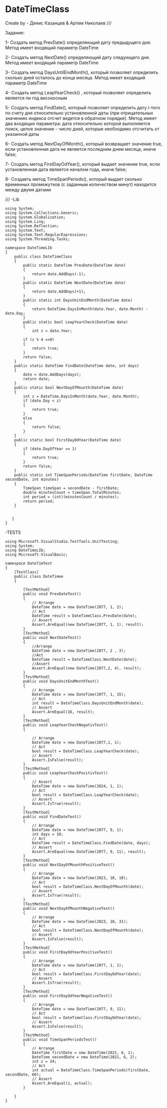 # DateTimeClass
Create by - Денис Казанцев & Артем Николаев
///

Задание:

1- Создать метод PrevDate()  определяющий дату предыдущего дня. Метод имеет входящий параметр DateTime 

2- Создать метод NextDate() определяющий дату следующего дня. Метод имеет входящий параметр DateTime

3- Создать метод DaysUntilEndMonth(), который позволяет определить сколько дней осталось до конца месяца. Метод имеет входящий параметр DateTime

4- Создать метод LeapYearCheck() , который позволяет определить является ли год високосным

5- Создать метод FindDate(), который позволяет определить дату i-того по счету дня относительно установленной даты (при отрицательных значениях индекса отсчет ведется в обратном порядке). Метод имеет два входящих параметра:  дата относительно которой выполняется поиск, целое значение - число дней, которые необходимо отсчитать от указанной даты

6- Создать метод NextDayOfMonth(), который возвращает значение true, если установленная дата не является последним днем месяца, иначе false;

7- Создать метод FirstDayOdYear(), который выдает значение true, если установленная дата является началом года, иначе false;

8- Создавть метод TimeSpanPeriods(), который выдает сколько временных промежутков (с заданным количеством минут) находится между двумя датами 


///
-Lib

    using System;
    using System.Collections.Generic;
    using System.Globalization;
    using System.Linq;
    using System.Reflection;
    using System.Text;
    using System.Text.RegularExpressions;
    using System.Threading.Tasks;
    
    namespace DateTimeLIb
    {
        public class DateTimeClass
        {
            public static DateTime PrevDate(DateTime date)
            {
                return date.AddDays(-1);
            }
            public static DateTime NextDate(DateTime date)
            {
                return date.AddDays(+1);
            }
            public static int DaysUnitEndMonth(DateTime date)
            {
                return DateTime.DaysInMonth(date.Year, date.Month) - date.Day;
            }
            public static bool LeapYearCheck(DateTime date)
            {
                int z = date.Year;
                
            if (z % 4 ==0)
            {
                return true;
            }
            return false;
        }
        public static DateTime FindDate(DateTime date, int days)
        {
            date = date.AddDays(days);
            return date;
        }
        public static bool NextDayOfMounth(DateTime date)
        {
            int z = DateTime.DaysInMonth(date.Year, date.Month);
            if (date.Day < z)
            {
                return true;
            }
            else
            {
                return false;
            }
        }
        public static bool FirstDayOdYear(DateTime date)
        {
            if (date.DayOfYear == 1)
            {
                return true;
            }
            return false;
        }
        public static int TimeSpanPeriods(DateTime firstDate, DateTime secondDate, int minutes)
        {
            TimeSpan timeSpan = secondDate - firstDate; 
            double minutesCount = timeSpan.TotalMinutes; 
            int period = (int)(minutesCount / minutes); 
            return period;
        }


       }
    }
-TESTS

    using Microsoft.VisualStudio.TestTools.UnitTesting;
    using System;
    using DateTimeLIb;
    using Microsoft.VisualBasic;
    
    namespace DateTimTest
    {
        [TestClass]
        public class DateTimee
        {
            
            [TestMethod]
            public void PrevDateTest()
            {
                // Arrange
                DateTime date = new DateTime(2077, 1, 2);
                // Act
                DateTime result = DateTimeClass.PrevDate(date);
                // Assert
                Assert.AreEqual(new DateTime(2077, 1, 1), result);
            }
            [TestMethod]
            public void NextDateTest()
            {
                //Arrange
                DateTime date = new DateTime(2077, 2 , 3);
                //Act
                DateTime result = DateTimeClass.NextDate(date);
                //Assert
                Assert.AreEqual(new DateTime(2077,2, 4), result);
            }
            [TestMethod]
            public void DaysUnitEndMonthTest() 
            {
                // Arrange
                DateTime date = new DateTime(2077, 1, 15);
                // Act
                int result = DateTimeClass.DaysUnitEndMonth(date);
                // Assert
                Assert.AreEqual(16, result);
            }
            [TestMethod]
            public void LeapYearCheckNegativTest()
            {
    
                // Arrange
                DateTime date = new DateTime(2077,1, 1);
                // Act
                bool result = DateTimeClass.LeapYearCheck(date);
                // Assert
                Assert.IsFalse(result);
            }
            [TestMethod]
            public void LeapYearCheckPositivTest()
            {
                // Assert 
                DateTime date = new DateTime(2024, 1, 1);
                // Act
                bool result = DateTimeClass.LeapYearCheck(date);
                // Assert
                Assert.IsTrue(result);
            }
            [TestMethod]
            public void FindDateTest()
            {
                // Arrange
                DateTime date = new DateTime(2077, 9, 1);
                int days = 10;
                // Act
                DateTime result = DateTimeClass.FindDate(date, days);
                // Assert
                Assert.AreEqual(new DateTime(2077, 9, 11), result);
            }
            [TestMethod]
            public void NextDayOfMounthPositiveTest()
            {
                // Arrange
                DateTime date = new DateTime(2023, 10, 18);
                // Act
                bool result = DateTimeClass.NextDayOfMounth(date);
                // Assert
                Assert.IsTrue(result);
            }
            [TestMethod]
            public void NextDayOfMounthNegativeTest()
            {
                // Arrange
                DateTime date = new DateTime(2023, 10, 31);
                // Act
                bool result = DateTimeClass.NextDayOfMounth(date);
                // Assert
                Assert.IsFalse(result);
            }
            [TestMethod]
            public void FirstDayOdYearPositiveTest()
            {
                // Arrange
                DateTime date = new DateTime(2077, 1, 1);
                // Act
                bool result = DateTimeClass.FirstDayOdYear(date);
                // Assert 
                Assert.IsTrue(result);
            }
            [TestMethod]
            public void FirstDayOdYearNegativeTest()
            {
                // Arrange
                DateTime date = new DateTime(2077, 9, 11);
                // Act
                bool result = DateTimeClass.FirstDayOdYear(date);
                // Assert 
                Assert.IsFalse(result);
            }
            [TestMethod]
            public void TimeSpanPeriodsTest()
            {
                // Arrange
                DateTime firstDate = new DateTime(2021, 6, 1);
                DateTime secondDate = new DateTime(2021, 6, 2);
                int z = 24;
                // Act
                int actual = DateTimeClass.TimeSpanPeriods(firstDate, secondDate, 60);
                // Assert 
                Assert.AreEqual(z, actual);
            }
    
        }
    }
